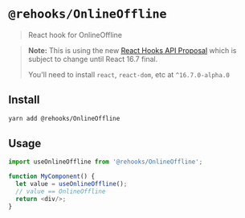 # `@rehooks/OnlineOffline`

> React hook for OnlineOffline

> **Note:** This is using the new [React Hooks API Proposal](https://reactjs.org/docs/hooks-intro.html)
> which is subject to change until React 16.7 final.
>
> You'll need to install `react`, `react-dom`, etc at `^16.7.0-alpha.0`

## Install

```sh
yarn add @rehooks/OnlineOffline
```

## Usage

```js
import useOnlineOffline from '@rehooks/OnlineOffline';

function MyComponent() {
  let value = useOnlineOffline();
  // value == OnlineOffline
  return <div/>;
}
```
